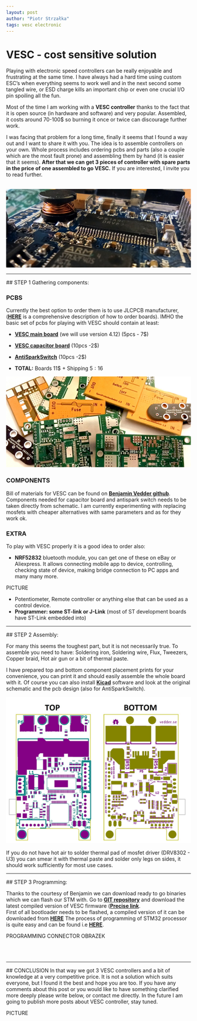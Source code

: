 ```yaml
---
layout: post
author: "Piotr Strzałka"
tags: vesc electronic
---
```

# VESC - cost sensitive solution

Playing with electronic speed controllers can be really enjoyable and frustrating at the same time. I have always had a hard time using custom ESC’s when everything seems to work well and in the next second some tangled wire, or ESD charge kills an important chip or even one crucial I/O pin spoiling all the fun.

Most of the time I am working with a **VESC controller** thanks to the fact that it is open source (in hardware and software) and very popular. Assembled, it costs around 70-100$ so burning it once or twice can discourage further work.

I was facing that problem for a long time, finally it seems that I found a way out and I want to share it with you. The idea is to assemble controllers on your own. Whole process includes ordering pcbs and parts (also a couple which are the most fault prone) and assembling them by hand (it is easier that it seems). **After that we can get 3 pieces of controller with spare parts in the price of one assembled to go VESC.** If you are interested, I invite you to read further.

<br>

<img src="/assets/images/VESC-close.jpg" alt="drawing"/>
<hr/>
## STEP 1 Gathering components:

### PCBS
Currently the best option to order them is to use JLCPCB manufacturer, (**[HERE](https://support.jlcpcb.com/article/21-how-do-i-place-an-order)** is a comprehensive description of how to order boards). IMHO the basic set of pcbs for playing with VESC should contain at least:
- **[VESC main board](https://github.com/vedderb/bldc-hardware)** (we will use version 4.12) (5pcs - 7$)
- **[VESC capacitor board](https://github.com/vedderb/CapPCB)** (10pcs -2$)
- **[AntiSparkSwitch](https://github.com/vedderb/SparkSwitch)** (10pcs -2$)

- **TOTAL:** Boards 11$ + Shipping 5$: 16$

<img src="/assets/images/VESC-boards.jpg"  width="600" class="center"/>

### COMPONENTS
Bill of materials for VESC can be found on **[Benjamin Vedder github](https://github.com/vedderb/bldc-hardware/blob/master/design/BLDC4.12_BOM.ods)**.
Components needed for capacitor board and antispark switch needs to be taken directly from schematic.
I am currently experimenting with replacing mosfets  with cheaper alternatives with same parameters and as for they work ok.

### EXTRA
To play with VESC properly it is a good idea to order also:
- **NRF52832** bluetooth module, you can get one of these on eBay or Aliexpress. It allows connecting mobile app to device, controlling, checking state of device, making bridge connection to PC apps and many many more.

PICTURE


- Potentiometer, Remote controller or anything else that can be used as a control device.  
- **Programmer: some ST-link or J-Link** (most of ST development boards have ST-Link embedded into)

<hr/>
## STEP 2 Assembly:

For many this seems the toughest part, but it is not necessarily true. To assemble you need to have: Soldering iron, Soldering wire, Flux, Tweezers, Copper braid, Hot air gun or a bit of thermal paste.


I have prepared top and bottom component placement prints for your convenience, you can print it and should easily assemble the whole board with it. Of course you can also install **[Kicad](https://kicad-pcb.org/)** software and look at the original schematic and the pcb design (also for AntiSparkSwitch).

<!-- ![My helpful screenshot](/assets/images/vesc-top-bottom.jpg) -->
<img src="/assets/images/vesc-top-bottom.jpg" alt="drawing" width="600" class="center"/>

If you do not have hot air to solder thermal pad of mosfet driver (DRV8302 - U3) you can smear it with thermal paste and solder only legs on sides, it should work sufficiently for most use cases.

<hr/>
## STEP 3 Programming:

Thanks to the courtesy of Benjamin we can download ready to go binaries which we can flash our STM with. Go to **[GIT repository](https://github.com/vedderb/bldc)** and download the latest compiled version of VESC firmware (**[Precise link](https://github.com/vedderb/bldc/blob/master/build_all/410_o_411_o_412/VESC_default.bin)**.  
First of all bootloader needs to be flashed, a compiled version of it can be downloaded from **[HERE](/assets/other/BLDC_4_Bootloader.hex)**
The process of programming of STM32 processor is quite easy and can be found i.e **[HERE](https://community.st.com/s/article/Programming-STM32-based-boards-using-ST-Link-utility)**.

PROGRAMMING CONNECTOR OBRAZEK

<br>
<br>

<hr/>
## CONCLUSION
In that way we got 3 VESC controllers and a bit of knowledge at a very competitive price. It is not a solution which suits everyone, but I found it the best and hope you are too. 
If you have any comments about this post or you would like to have something clarified more deeply please write below, or contact me directly. In the future I am going to publish more posts about VESC controller, stay tuned.

PICTURE
